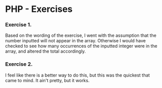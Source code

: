 # PHP - Exercises

### Exercise 1.

Based on the wording of the exercise, I went with the assumption that the number inputted will not appear in the array.
Otherwise I would have checked to see how many occurrences of the inputted integer were in the array, and altered the total accordingly.

### Exercise 2.

I feel like there is a better way to do this, but this was the quickest that came to mind.
It ain't pretty, but it works.
